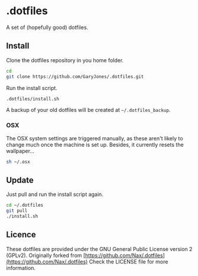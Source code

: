 # .dotfiles

A set of (hopefully good) dotfiles.

## Install

Clone the dotfiles repository in you home folder.

```sh
cd
git clone https://github.com/GaryJones/.dotfiles.git
```

Run the install script.

```sh
.dotfiles/install.sh
```

A backup of your old dotfiles will be created at `~/.dotfiles_backup`.

### OSX
The OSX system settings are triggered manually, as these aren't likely to change much once the machine is set up. Besides, it currently resets the wallpaper...

```sh
sh ~/.osx
```

## Update

Just pull and run the install script again.

```sh
cd ~/.dotfiles
git pull
./install.sh
```

## Licence

These dotfiles are provided under the GNU General Public License version 2 (GPLv2).  Originally forked from [https://github.com/Nax/.dotfiles](https://github.com/Nax/.dotfiles)
Check the LICENSE file for more information.
